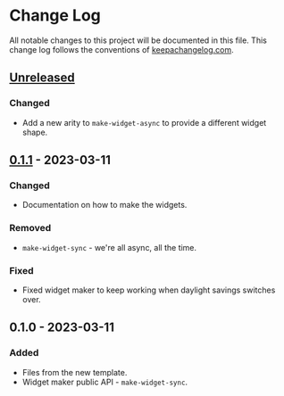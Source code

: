 # Change Log
All notable changes to this project will be documented in this file. This change log follows the conventions of [keepachangelog.com](http://keepachangelog.com/).

## [Unreleased]
### Changed
- Add a new arity to `make-widget-async` to provide a different widget shape.

## [0.1.1] - 2023-03-11
### Changed
- Documentation on how to make the widgets.

### Removed
- `make-widget-sync` - we're all async, all the time.

### Fixed
- Fixed widget maker to keep working when daylight savings switches over.

## 0.1.0 - 2023-03-11
### Added
- Files from the new template.
- Widget maker public API - `make-widget-sync`.

[Unreleased]: https://sourcehost.site/your-name/cheliks-api/compare/0.1.1...HEAD
[0.1.1]: https://sourcehost.site/your-name/cheliks-api/compare/0.1.0...0.1.1
